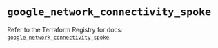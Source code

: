 # `google_network_connectivity_spoke`

Refer to the Terraform Registry for docs: [`google_network_connectivity_spoke`](https://registry.terraform.io/providers/hashicorp/google/6.44.0/docs/resources/network_connectivity_spoke).
